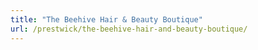 ```yaml
---
title: "The Beehive Hair & Beauty Boutique"
url: /prestwick/the-beehive-hair-and-beauty-boutique/
---
```

